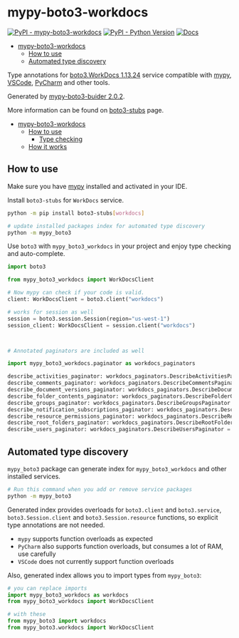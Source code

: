 # mypy-boto3-workdocs

[![PyPI - mypy-boto3-workdocs](https://img.shields.io/pypi/v/mypy-boto3-workdocs.svg?color=blue)](https://pypi.org/project/mypy-boto3-workdocs)
[![PyPI - Python Version](https://img.shields.io/pypi/pyversions/mypy-boto3-workdocs.svg?color=blue)](https://pypi.org/project/mypy-boto3-workdocs)
[![Docs](https://img.shields.io/readthedocs/mypy-boto3-builder.svg?color=blue)](https://mypy-boto3-builder.readthedocs.io/)

- [mypy-boto3-workdocs](#mypy-boto3-workdocs)
  - [How to use](#how-to-use)
  - [Automated type discovery](#automated-type-discovery)


Type annotations for
[boto3.WorkDocs 1.13.24](https://boto3.amazonaws.com/v1/documentation/api/1.13.24/reference/services/workdocs.html#WorkDocs) service
compatible with [mypy](https://github.com/python/mypy), [VSCode](https://code.visualstudio.com/),
[PyCharm](https://www.jetbrains.com/pycharm/) and other tools.

Generated by [mypy-boto3-buider 2.0.2](https://github.com/vemel/mypy_boto3_builder).

More information can be found on [boto3-stubs](https://pypi.org/project/boto3-stubs/) page.

- [mypy-boto3-workdocs](#mypy-boto3-workdocs)
  - [How to use](#how-to-use)
    - [Type checking](#type-checking)
  - [How it works](#how-it-works)

## How to use

Make sure you have [mypy](https://github.com/python/mypy) installed and activated in your IDE.

Install `boto3-stubs` for `WorkDocs` service.

```bash
python -m pip install boto3-stubs[workdocs]

# update installed packages index for automated type discovery
python -m mypy_boto3
```

Use `boto3` with `mypy_boto3_workdocs` in your project and enjoy type checking and auto-complete.

```python
import boto3

from mypy_boto3_workdocs import WorkDocsClient

# Now mypy can check if your code is valid.
client: WorkDocsClient = boto3.client("workdocs")

# works for session as well
session = boto3.session.Session(region="us-west-1")
session_client: WorkDocsClient = session.client("workdocs")



# Annotated paginators are included as well

import mypy_boto3_workdocs.paginator as workdocs_paginators

describe_activities_paginator: workdocs_paginators.DescribeActivitiesPaginator = client.get_paginator("describe_activities")
describe_comments_paginator: workdocs_paginators.DescribeCommentsPaginator = client.get_paginator("describe_comments")
describe_document_versions_paginator: workdocs_paginators.DescribeDocumentVersionsPaginator = client.get_paginator("describe_document_versions")
describe_folder_contents_paginator: workdocs_paginators.DescribeFolderContentsPaginator = client.get_paginator("describe_folder_contents")
describe_groups_paginator: workdocs_paginators.DescribeGroupsPaginator = client.get_paginator("describe_groups")
describe_notification_subscriptions_paginator: workdocs_paginators.DescribeNotificationSubscriptionsPaginator = client.get_paginator("describe_notification_subscriptions")
describe_resource_permissions_paginator: workdocs_paginators.DescribeResourcePermissionsPaginator = client.get_paginator("describe_resource_permissions")
describe_root_folders_paginator: workdocs_paginators.DescribeRootFoldersPaginator = client.get_paginator("describe_root_folders")
describe_users_paginator: workdocs_paginators.DescribeUsersPaginator = client.get_paginator("describe_users")
```

## Automated type discovery

`mypy_boto3` package can generate index for `mypy_boto3_workdocs` and other installed services.

```bash
# Run this command when you add or remove service packages
python -m mypy_boto3
```

Generated index provides overloads for `boto3.client` and `boto3.service`,
`boto3.Session.client` and `boto3.Session.resource` functions,
so explicit type annotations are not needed.

- `mypy` supports function overloads as expected
- `PyCharm` also supports function overloads, but consumes a lot of RAM, use carefully
- `VSCode` does not currently support function overloads

Also, generated index allows you to import types from `mypy_boto3`:

```python
# you can replace imports
import mypy_boto3_workdocs as workdocs
from mypy_boto3_workdocs import WorkDocsClient

# with these
from mypy_boto3 import workdocs
from mypy_boto3.workdocs import WorkDocsClient
```